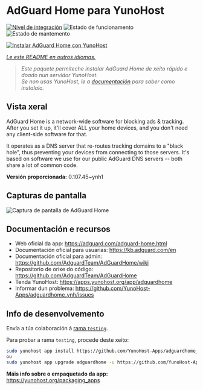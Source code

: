 <!--
NOTA: Este README foi creado automáticamente por <https://github.com/YunoHost/apps/tree/master/tools/readme_generator>
NON debe editarse manualmente.
-->

# AdGuard Home para YunoHost

[![Nivel de integración](https://dash.yunohost.org/integration/adguardhome.svg)](https://dash.yunohost.org/appci/app/adguardhome) ![Estado de funcionamento](https://ci-apps.yunohost.org/ci/badges/adguardhome.status.svg) ![Estado de mantemento](https://ci-apps.yunohost.org/ci/badges/adguardhome.maintain.svg)

[![Instalar AdGuard Home con YunoHost](https://install-app.yunohost.org/install-with-yunohost.svg)](https://install-app.yunohost.org/?app=adguardhome)

*[Le este README en outros idiomas.](./ALL_README.md)*

> *Este paquete permíteche instalar AdGuard Home de xeito rápido e doado nun servidor YunoHost.*  
> *Se non usas YunoHost, le a [documentación](https://yunohost.org/install) para saber como instalalo.*

## Vista xeral

AdGuard Home is a network-wide software for blocking ads & tracking. After you set it up, it'll cover ALL your home devices, and you don't need any client-side software for that.

It operates as a DNS server that re-routes tracking domains to a "black hole", thus preventing your devices from connecting to those servers. It's based on software we use for our public AdGuard DNS servers -- both share a lot of common code.


**Versión proporcionada:** 0.107.45~ynh1

## Capturas de pantalla

![Captura de pantalla de AdGuard Home](./doc/screenshots/68747470733a2f2f63646e2e616467756172642e636f6d2f7075626c69632f416467756172642f436f6d6d6f6e2f616467756172645f686f6d652e676966.gif)

## Documentación e recursos

- Web oficial da app: <https://adguard.com/adguard-home.html>
- Documentación oficial para usuarias: <https://kb.adguard.com/en>
- Documentación oficial para admin: <https://github.com/AdguardTeam/AdGuardHome/wiki>
- Repositorio de orixe do código: <https://github.com/AdguardTeam/AdGuardHome>
- Tenda YunoHost: <https://apps.yunohost.org/app/adguardhome>
- Informar dun problema: <https://github.com/YunoHost-Apps/adguardhome_ynh/issues>

## Info de desenvolvemento

Envía a túa colaboración á [rama `testing`](https://github.com/YunoHost-Apps/adguardhome_ynh/tree/testing).

Para probar a rama `testing`, procede deste xeito:

```bash
sudo yunohost app install https://github.com/YunoHost-Apps/adguardhome_ynh/tree/testing --debug
ou
sudo yunohost app upgrade adguardhome -u https://github.com/YunoHost-Apps/adguardhome_ynh/tree/testing --debug
```

**Máis info sobre o empaquetado da app:** <https://yunohost.org/packaging_apps>
